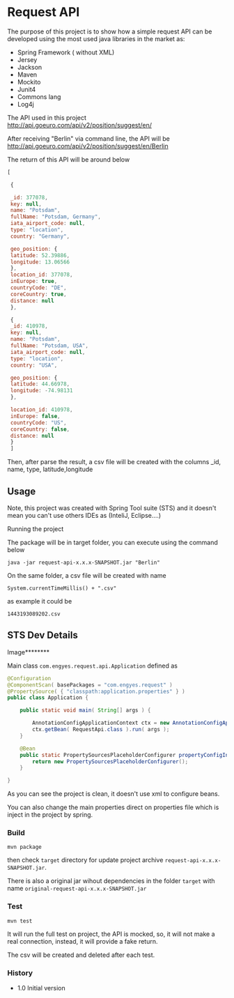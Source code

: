 # Request API

 The purpose of this project is to show how a simple request API can be developed using the most used java libraries in the market as:

 - Spring Framework ( without XML)
 - Jersey 
 - Jackson
 - Maven 
 - Mockito 
 - Junit4
 - Commons lang 
 - Log4j

The API used in this project 
http://api.goeuro.com/api/v2/position/suggest/en/

After receiving "Berlin" via command line, the API will be
http://api.goeuro.com/api/v2/position/suggest/en/Berlin

The return of this API will be around below

```javascript
[

 {

 _id: 377078,
 key: null,
 name: "Potsdam",
 fullName: "Potsdam, Germany",
 iata_airport_code: null,
 type: "location",
 country: "Germany",

 geo_position: {
 latitude: 52.39886,
 longitude: 13.06566
 },
 location_id: 377078,
 inEurope: true,
 countryCode: "DE",
 coreCountry: true,
 distance: null
 },

 {
 _id: 410978,
 key: null,
 name: "Potsdam",
 fullName: "Potsdam, USA",
 iata_airport_code: null,
 type: "location",
 country: "USA",

 geo_position: {
 latitude: 44.66978,
 longitude: -74.98131
 },

 location_id: 410978,
 inEurope: false,
 countryCode: "US",
 coreCountry: false,
 distance: null
 }
 ]
```

Then, after parse the result, a csv file will be created with the columns
_id, name, type, latitude,longitude

## Usage

Note, this project was created with Spring Tool suite (STS) and it doesn't mean you can't use others IDEs as (InteliJ, Eclipse....)

Running the project

The package will be in target folder, you can execute using the command below

	java -jar request-api-x.x.x-SNAPSHOT.jar "Berlin"

On the same folder, a csv file will be created with name

    System.currentTimeMillis() + ".csv" 

as example it could be

    1443193089202.csv

## STS Dev Details

Image********

Main class 
`com.engyes.request.api.Application` defined as

```java
@Configuration
@ComponentScan( basePackages = "com.engyes.request" )
@PropertySource( { "classpath:application.properties" } )
public class Application {

	public static void main( String[] args ) {

		AnnotationConfigApplicationContext ctx = new AnnotationConfigApplicationContext( Application.class );
		ctx.getBean( RequestApi.class ).run( args );
	}

	@Bean
	public static PropertySourcesPlaceholderConfigurer propertyConfigInDev() {
		return new PropertySourcesPlaceholderConfigurer();
	}

}
```

As you can see the project is clean, it doesn't use xml to configure beans.

You can also change the main properties direct on properties file which is inject in the project by spring.

### Build

	mvn package
      
then check `target` directory for update project archive `request-api-x.x.x-SNAPSHOT.jar`.

There is also a original jar wihout dependencies in the folder `target` with name `original-request-api-x.x.x-SNAPSHOT.jar` 

### Test

	mvn test
      
It will run the full test on project, the API is mocked, so, it will not make a real connection, instead, it will provide a fake return.

The csv will be created and deleted after each test.


### History

- 1.0 Initial version
